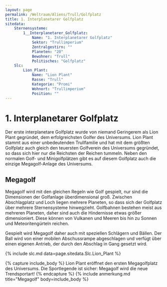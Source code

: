 ```yaml
---
layout: page
permalink: /Weltraum/Aliens/Trull/Golfplatz
title: 1. Interplanetarer Golfplatz
sitedata:
    Sternensysteme:
        1__Interplanetarer_Golfplatz:
            Name: "1. Interplanetarer Golfplatz"
            Sektor: "Trullimperium"
            Zentralgestirn: ""
            Planeten: "20"
            Bewohner: "Trull"
            Politisches: "Golfplatz"
    Slc:
        Lion_Plant:
            Name: "Lion Plant"
            Rasse: "Trull"
            Kategorie: "Promi"
            Wohnort: "Trullimperium"
            Position: ""
---
```


# 1. Interplanetarer Golfplatz

Der erste interplanetare Golfplatz wurde von niemand Geringerem als Lion Plant gegründet, dem erfolgreichsten Golfer des Universums. Lion Plant stammt aus einer unbedeutenden Trullfamilie und hat mit dem größten Golfplatz auch gleich den teuersten Golfverein des Universums gegründet, so dass sich hier nur die Reichsten der Reichen tummeln. Neben den normalen Golf- und Minigolfplätzen gibt es auf diesem Golfplatz auch die einzige Megagolf-Anlage des Universums.

## Megagolf

Megagolf wird mit den gleichen Regeln wie Golf gespielt, nur sind die Dimensionen der Golfanlage überdimensional groß. Zwischen Abschlagplatz und Loch liegen mehrere Planeten, so dass sich der Golfplatz über mehrere Sternensysteme hinwegzieht. Golfbahnen bestehen meist aus mehreren Planeten, daher sind auch die Hindernisse etwas größer dimensioniert. Diese können von Vulkanen und Meeren bis hin zu Sonnen und Meteoritengürteln reichen.

Gespielt wird Megagolf daher auch mit speziellen Schlägern und Bällen. Der Ball wird von einer mobilen Abschussrampe abgeschlagen und verfügt über einen eigenen Antrieb, der durch den Abschlag in Gang gesetzt wird.

{% include slc.md data=page.sitedata.Slc.Lion_Plant %}

{% capture include_body %}
Lion Plant eröffnet den ersten Megagolfplatz des Universums. Die Sportlegende ist sicher: Megagolf wird die neue Trendsportart!
{% endcapture %}
{% include anmerkung.md title="Megagolf" body=include_body %}
